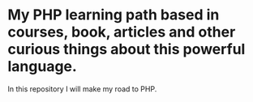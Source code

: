 # My PHP learning path based in courses, book, articles and other curious things about this powerful language.
In this repository I will make my road to PHP.